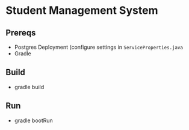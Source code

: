 # Student Management System

## Prereqs
* Postgres Deployment (configure settings in `ServiceProperties.java`
* Gradle

## Build
* gradle build

## Run
* gradle bootRun

